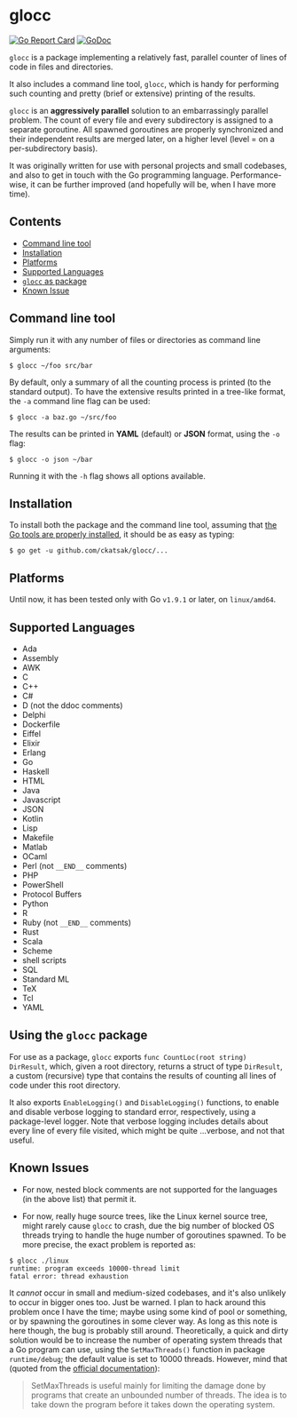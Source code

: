 # glocc

[![Go Report Card](https://goreportcard.com/badge/github.com/ckatsak/glocc)](https://goreportcard.com/badge/github.com/ckatsak/glocc)
[![GoDoc](https://godoc.org/github.com/ckatsak/glocc?status.png)](https://godoc.org/github.com/ckatsak/glocc)

`glocc` is a package implementing a relatively fast, parallel counter of lines
of code in files and directories.

It also includes a command line tool, `glocc`, which is handy for performing
such counting and pretty (brief or extensive) printing of the results.

`glocc` is an **aggressively parallel** solution to an embarrassingly parallel
problem. The count of every file and every subdirectory is assigned to a
separate goroutine. All spawned goroutines are properly synchronized and their
independent results are merged later, on a higher level (level = on a
per-subdirectory basis).

It was originally written for use with personal projects and small codebases,
and also to get in touch with the Go programming language.
Performance-wise, it can be further improved (and hopefully will be, when I
have more time).

## Contents

- [Command line tool](#command-line-tool)
- [Installation](#installation)
- [Platforms](#platforms)
- [Supported Languages](#supported-languages)
- [`glocc` as package](#glocc-as-package)
- [Known Issue](#known-issues)

## Command line tool <a name="command-line-tool"></a>

Simply run it with any number of files or directories as command line
arguments:
```text
$ glocc ~/foo src/bar
```

By default, only a summary of all the counting process is printed (to the
standard output). To have the extensive results printed in a tree-like format,
the `-a` command line flag can be used:
```text
$ glocc -a baz.go ~/src/foo
```

The results can be printed in **YAML** (default) or **JSON** format, using the
`-o` flag:
```text
$ glocc -o json ~/bar
```

Running it with the `-h` flag shows all options available.

## Installation <a name="installation"></a>

To install both the package and the command line tool, assuming that [the Go
tools are properly installed](https://golang.org/doc/install#install), it
should be as easy as typing:
```text
$ go get -u github.com/ckatsak/glocc/...
```

## Platforms <a name="platforms"></a>

Until now, it has been tested only with Go `v1.9.1` or later, on `linux/amd64`.

## Supported Languages <a name="supported-languages"></a>

- Ada
- Assembly
- AWK
- C
- C++
- C#
- D (not the ddoc comments)
- Delphi
- Dockerfile
- Eiffel
- Elixir
- Erlang
- Go
- Haskell
- HTML
- Java
- Javascript
- JSON
- Kotlin
- Lisp
- Makefile
- Matlab
- OCaml
- Perl (not `__END__` comments)
- PHP
- PowerShell
- Protocol Buffers
- Python
- R
- Ruby (not `__END__` comments)
- Rust
- Scala
- Scheme
- shell scripts
- SQL
- Standard ML
- TeX
- Tcl
- YAML

## Using the `glocc` package <a name="glocc-as-package"></a>

For use as a package, `glocc` exports `func CountLoc(root string) DirResult`,
which, given a root directory, returns a struct of type `DirResult`, a
custom (recursive) type that contains the results of counting all lines of
code under this root directory.

It also exports `EnableLogging()` and `DisableLogging()` functions, to enable
and disable verbose logging to standard error, respectively, using a
package-level logger.
Note that verbose logging includes details about every line of every file
visited, which might be quite ...verbose, and not that useful.

## Known Issues <a name="known-issues"></a>

- For now, nested block comments are not supported for the languages (in the
above list) that permit it.

- For now, really huge source trees, like the Linux kernel source tree, might
rarely cause `glocc` to crash, due the big number of blocked OS threads trying
to handle the huge number of goroutines spawned. To be more precise, the exact
problem is reported as:

```text
$ glocc ./linux
runtime: program exceeds 10000-thread limit
fatal error: thread exhaustion
```

It *cannot* occur in small and medium-sized codebases, and it's also unlikely
to occur in bigger ones too. Just be warned.
I plan to hack around this problem once I have the time; maybe using some kind
of pool or something, or by spawning the goroutines in some clever way.
As long as this note is here though, the bug is probably still around.
Theoretically, a quick and dirty solution would be to increase the number of
operating system threads that a Go program can use, using the `SetMaxThreads()`
function in package `runtime/debug`; the default value is set to 10000 threads.
However, mind that (quoted from the
[official documentation](https://golang.org/pkg/runtime/debug/#SetMaxThreads)):

> SetMaxThreads is useful mainly for limiting the damage done by programs
> that create an unbounded number of threads. The idea is to take down
> the program before it takes down the operating system.
